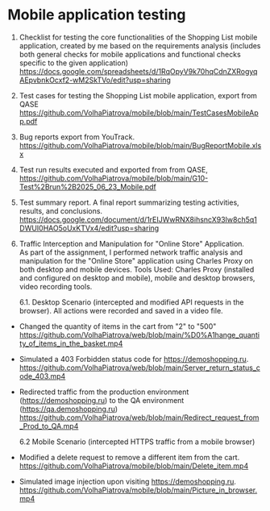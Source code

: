 # Mobile application testing    
1. Checklist for testing the core functionalities of the Shopping List mobile application, created by me based on the requirements analysis (includes both general checks for mobile applications and functional checks specific to the given application)  
https://docs.google.com/spreadsheets/d/1RqOpyV9k70hqCdnZXRogyqAEpvbnkOcxf2-wM2SkTVo/edit?usp=sharing

2. Test cases for testing the Shopping List mobile application, export from QASE      
https://github.com/VolhaPiatrova/mobile/blob/main/TestCasesMobileApp.pdf  

3. Bug reports export from YouTrack.     
https://github.com/VolhaPiatrova/mobile/blob/main/BugReportMobile.xlsx  

4. Test run results executed and exported from from QASE,     
https://github.com/VolhaPiatrova/mobile/blob/main/G10-Test%2Brun%2B2025_06_23_Mobile.pdf

5. Test summary report. A final report summarizing testing activities, results, and conclusions.    
https://docs.google.com/document/d/1rEIJWwRNX8ihsncX93Iw8ch5q1DWUI0HAO5oUxKTVx4/edit?usp=sharing  

6. Traffic Interception and Manipulation for "Online Store" Application.    
As part of the assignment, I performed network traffic analysis and manipulation for the "Online Store" application using Charles Proxy on both desktop and mobile devices. Tools Used: Charles Proxy (installed and configured on desktop and mobile), mobile and desktop browsers, video recording tools.  

     6.1. Desktop Scenario (intercepted and modified API requests in the browser). All actions were recorded and saved in a video file.   

- Changed the quantity of items in the cart from "2" to "500"
https://github.com/VolhaPiatrova/web/blob/main/%D0%A1hange_quantity_of_items_in_the_basket.mp4  
- Simulated a 403 Forbidden status code for https://demoshopping.ru.
https://github.com/VolhaPiatrova/web/blob/main/Server_return_status_code_403.mp4  
- Redirected traffic from the production environment (https://demoshopping.ru) to the QA environment (https://qa.demoshopping.ru)
https://github.com/VolhaPiatrova/web/blob/main/Redirect_request_from_Prod_to_QA.mp4  

     6.2 Mobile Scenario (intercepted HTTPS traffic from a mobile browser)

- Modified a delete request to remove a different item from the cart.  
https://github.com/VolhaPiatrova/mobile/blob/main/Delete_item.mp4

- Simulated image injection upon visiting https://demoshopping.ru.  
https://github.com/VolhaPiatrova/mobile/blob/main/Picture_in_browser.mp4
